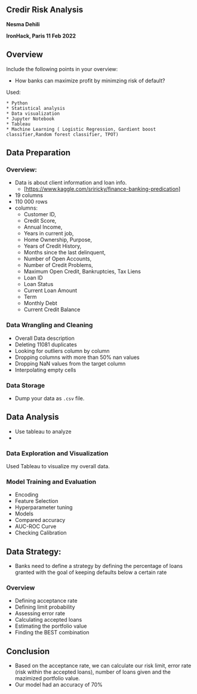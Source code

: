 ## Credir Risk Analysis

**Nesma Dehili**

**IronHack, Paris 11 Feb 2022**

## Overview

Include the following points in your overview:

* How banks can maximize profit by minimzing risk of default?
	
Used:

	* Python
	* Statistical analysis
	* Data visualization
	* Jupyter Notebook
	* Tableau
	* Machine Learning ( Logistic Regression, Gardient boost classifier,Random forest classifier, TPOT)


## Data Preparation

### Overview:

* Data is about client information and loan info.
	* [https://www.kaggle.com/sriricky/finance-banking-predication]
* 19 columns 
* 110 000 rows 
* columns:
	- Customer ID, 
	- Credit Score,  
	- Annual Income,  
	- Years in current job, 
	- Home Ownership, Purpose, 
	- Years of Credit History,
	- Months since the last delinquent, 
	- Number of Open Accounts,
	- Number of Credit Problems,
	- Maximum Open Credit, Bankruptcies, Tax Liens
	- Loan ID
	- Loan Status
	- Current Loan Amount
	- Term
	- Monthly Debt
	- Current Credit Balance

### Data Wrangling and Cleaning
- Overall Data description
- Deleting  11081 duplicates 
- Looking for outliers column by column 
- Dropping columns with more than 50% nan values 
- Dropping  NaN values from the target column 
- Interpolating empty cells 

### Data Storage

* Dump your data as `.csv` file.

## Data Analysis
* Use tableau to analyze 
* 
### Data Exploration and Visualization

Used Tableau to visualize my overall data.

### Model Training and Evaluation

- Encoding 
- Feature Selection 
- Hyperparameter tuning
- Models 
- Compared accuracy 
- AUC-ROC Curve
- Checking Calibration

## Data Strategy: 
* Banks need to define a strategy by defining the percentage of loans granted with the goal of keeping defaults below a certain rate

### Overview
- Defining acceptance rate 
- Defining limit probability
- Assessing error rate
- Calculating accepted loans
- Estimating the portfolio value
- Finding the BEST combination 

## Conclusion
- Based on the acceptance rate, we can calculate our risk limit, error rate (risk within the accepted loans), number of loans given and the mazimized portfolio value. 
- Our model had an accuracy of 70% 
